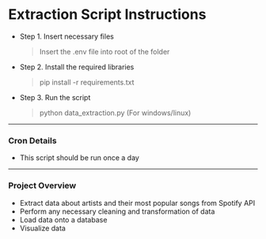 # Extraction Script Instructions

- Step 1. Insert necessary files

  > Insert the .env file into root of the folder

- Step 2. Install the required libraries

  > pip install -r requirements.txt

- Step 3. Run the script
  > python data_extraction.py (For windows/linux)

---

### Cron Details

- This script should be run once a day

---

### Project Overview

- Extract data about artists and their most popular songs from Spotify API
- Perform any necessary cleaning and transformation of data
- Load data onto a database
- Visualize data
